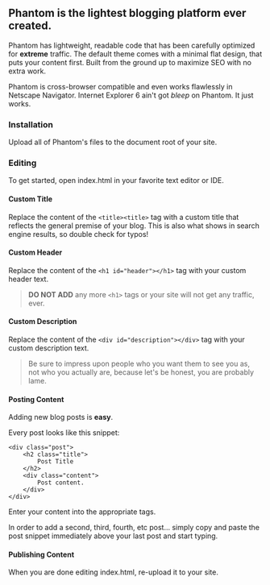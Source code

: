 ## Phantom is the lightest blogging platform ever created.

Phantom has lightweight, readable code that has been carefully optimized for **extreme** traffic.
The default theme comes with a minimal flat design, that puts your content first.
Built from the ground up to maximize SEO with no extra work. 

Phantom is cross-browser compatible and even works flawlessly in Netscape Navigator. Internet Explorer 6 ain't got *bleep* on Phantom. It just works. 

### Installation

Upload all of Phantom's files to the document root of your site.

### Editing

To get started, open index.html in your favorite text editor or IDE.

#### Custom Title

Replace the content of the `<title><title>` tag with a custom title that reflects the general
premise of your blog. This is also what shows in search engine results, so double check for typos!

#### Custom Header

Replace the content of the `<h1 id="header"></h1>` tag with your custom header text.

> **DO NOT ADD** any more `<h1>` tags or your site will not get any traffic, ever.

#### Custom Description

Replace the content of the `<div id="description"></div>` tag with your custom description text.

> Be sure to impress upon people who you want them to see you as, not who you actually are,
> because let's be honest, you are probably lame.

#### Posting Content

Adding new blog posts is **easy**.

Every post looks like this snippet:

	<div class="post">
		<h2 class="title">
			Post Title
		</h2>
		<div class="content">
			Post content.
		</div>
	</div>

Enter your content into the appropriate tags.

In order to add a second, third, fourth, etc post... simply copy and paste the post snippet
immediately above your last post and start typing.

#### Publishing Content

When you are done editing index.html, re-upload it to your site.
